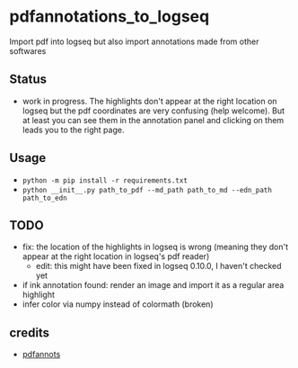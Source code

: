 # pdfannotations_to_logseq
Import pdf into logseq but also import annotations made from other softwares

## Status
* work in progress. The highlights don't appear at the right location on logseq but the pdf coordinates are very confusing (help welcome). But at least you can see them in the annotation panel and clicking on them leads you to the right page.

## Usage
* `python -m pip install -r requirements.txt`
* `python __init__.py path_to_pdf --md_path path_to_md --edn_path path_to_edn`

## TODO
* fix: the location of the highlights in logseq is wrong (meaning they don't appear at the right location in logseq's pdf reader)
    * edit: this might have been fixed in logseq 0.10.0, I haven't checked yet
* if ink annotation found: render an image and import it as a regular area highlight
* infer color via numpy instead of colormath (broken)


## credits
* [pdfannots](https://github.com/0xabu/pdfannots/)
